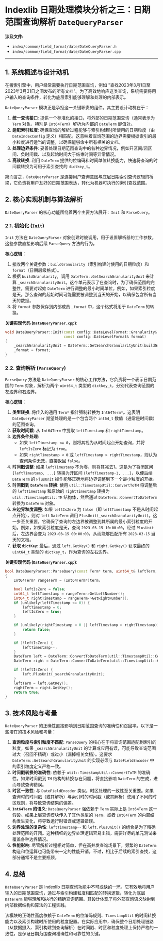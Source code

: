 
# Indexlib 日期处理模块分析之三：日期范围查询解析 `DateQueryParser`

**涉及文件:**
*   `index/common/field_format/date/DateQueryParser.h`
*   `index/common/field_format/date/DateQueryParser.cpp`

---

## 1. 系统概述与设计动机

在搜索引擎中，用户经常需要执行日期范围查询，例如 "查找2023年3月1日至2023年3月31日之间发布的所有文档"。为了高效地响应这类查询，系统需要将用户输入的查询条件，转化为底层索引能够理解和处理的内部表示。

`DateQueryParser` 模块正是承担这一关键职责的组件。其主要设计动机在于：

1.  **统一查询接口**: 提供一个标准化的接口，将外部的日期范围查询（通常表示为 `Term` 对象，特别是 `Int64Term`）解析为内部的 `DateTerm` 键值对。
2.  **适配索引粒度**: 确保查询的解析过程能够与索引构建时所使用的日期粒度（由 `DateIndexConfig` 定义）相匹配。这意味着查询范围的边界需要根据索引的最小粒度进行适当的调整，以确保能够命中所有相关的文档。
3.  **处理边界条件**: 妥善处理日期范围查询中的各种边界情况，例如开区间/闭区间、负时间戳、以及起始时间大于结束时间等异常情况。
4.  **高效转换**: 利用 `DateTerm` 提供的位编码和时间单位转换能力，快速将查询的时间戳转换为可用于索引查找的 `dictkey_t`。

简而言之，`DateQueryParser` 是连接用户查询意图与底层日期索引查询逻辑的桥梁，它负责将用户友好的日期范围表达，转化为机器可执行的索引查找范围。

## 2. 核心实现机制与算法解析

`DateQueryParser` 的核心功能围绕着两个主要方法展开：`Init` 和 `ParseQuery`。

### 2.1. 初始化 (`Init`)

`Init` 方法在 `DateQueryParser` 对象创建时被调用，用于设置解析器的工作参数。这些参数直接影响后续 `ParseQuery` 方法的行为。

**核心逻辑**：

1.  接收两个关键参数：`buildGranularity`（索引构建时使用的日期粒度）和 `format`（日期层级格式）。
2.  根据 `buildGranularity`，调用 `DateTerm::GetSearchGranularityUnit` 来计算 `_searchGranularityUnit`。这个单元表示了在查询时，为了确保范围的完整性，需要对起始 `DateTerm` 进行调整的最小时间单位。例如，如果索引粒度是天，那么查询的起始时间可能需要被调整到当天的开始，以确保包含所有当天的数据。
3.  将 `format` 参数保存到内部成员 `_format` 中，这个格式将用于 `DateTerm` 的转换。

**关键实现代码 (`DateQueryParser.cpp`)**:

```cpp
void DateQueryParser::Init(const config::DateLevelFormat::Granularity& buildGranularity,
                           const config::DateLevelFormat& format)
{
    _searchGranularityUnit = DateTerm::GetSearchGranularityUnit(buildGranularity);
    _format = format;
}
```

### 2.2. 查询解析 (`ParseQuery`)

`ParseQuery` 方法是 `DateQueryParser` 的核心工作方法，它负责将一个表示日期范围的 `Term` 对象，解析为两个 `uint64_t` 类型的 `dictkey_t`，分别代表查询范围的左边界和右边界。

**核心逻辑**：

1.  **类型转换**: 将传入的通用 `Term*` 指针强制转换为 `Int64Term*`。这表明 `DateQueryParser` 期望处理的是一个包含两个 `int64_t` 数值（通常是时间戳）的范围查询。
2.  **获取时间戳**: 从 `Int64Term` 中提取 `leftTimestamp` 和 `rightTimestamp`。
3.  **边界条件处理**:
    *   如果 `leftTimestamp <= 0`，则将其视为从时间起点开始查询，并将 `leftIsZero` 标记为 `true`。
    *   如果 `rightTimestamp < 0` 或 `leftTimestamp > rightTimestamp`，则认为查询条件无效，直接返回 `false`。
4.  **时间戳调整**: 如果 `leftTimestamp` 不为零，则将其减去1。这是为了将闭区间 `[leftTimestamp, ...]` 转换为开区间 `(leftTimestamp-1, ...]`，以便后续 `DateTerm` 的 `PlusUnit` 操作能够正确地将边界调整到下一个最小粒度的开始。
5.  **时间戳到 `DateTerm` 转换**: 使用 `util::TimestampUtil::ConvertToTM` 将调整后的 `leftTimestamp` 和原始的 `rightTimestamp` 转换为 `util::TimestampUtil::TM` 结构体，然后通过 `DateTerm::ConvertToDateTerm` 转换为 `DateTerm` 对象。
6.  **左边界粒度调整**: 如果 `leftIsZero` 为 `false`（即 `leftTimestamp` 不是从时间起点开始），则对 `left` `DateTerm` 调用 `PlusUnit(_searchGranularityUnit)`。这一步至关重要，它确保了查询的左边界被调整到其所属的最小索引粒度的开始。例如，如果索引粒度是天，查询 `2023-03-15 10:00:00`，经过 `PlusUnit` 后，左边界会变为 `2023-03-15 00:00:00`，从而能够匹配所有 `2023-03-15` 当天的文档。
7.  **获取 `dictKey`**: 最后，通过 `left.GetKey()` 和 `right.GetKey()` 获取最终的 `uint64_t` 类型的 `dictkey_t`，作为查询的左右边界。

**关键实现代码 (`DateQueryParser.cpp`)**:

```cpp
bool DateQueryParser::ParseQuery(const Term* term, uint64_t& leftTerm, uint64_t& rightTerm)
{
    Int64Term* rangeTerm = (Int64Term*)term;

    bool leftIsZero = false;
    int64_t leftTimestamp = rangeTerm->GetLeftNumber();
    int64_t rightTimestamp = rangeTerm->GetRightNumber();
    if (unlikely(leftTimestamp <= 0)) {
        leftTimestamp = 0;
        leftIsZero = true;
    }

    if (unlikely(rightTimestamp < 0 || leftTimestamp > rightTimestamp)) {
        return false;
    }

    if (!leftIsZero) {
        leftTimestamp--;
    }
    DateTerm left = DateTerm::ConvertToDateTerm(util::TimestampUtil::ConvertToTM((uint64_t)leftTimestamp), _format);
    DateTerm right = DateTerm::ConvertToDateTerm(util::TimestampUtil::ConvertToTM((uint64_t)rightTimestamp), _format);

    if (!leftIsZero) {
        left.PlusUnit(_searchGranularityUnit);
    }
    leftTerm = left.GetKey();
    rightTerm = right.GetKey();
    return true;
}
```

## 3. 技术风险与考量

`DateQueryParser` 的正确性直接影响到日期范围查询的准确性和召回率。以下是一些潜在的技术风险和考量：

1.  **查询粒度与索引粒度不匹配**: `ParseQuery` 的核心在于将查询范围适配到索引的粒度。如果 `_searchGranularityUnit` 的计算或应用有误，可能导致查询范围过大（召回不精确）或过小（漏掉相关文档）。这要求 `DateTerm::GetSearchGranularityUnit` 的实现必须与 `DateFieldEncoder` 中的索引粒度定义严格一致。
2.  **时间戳转换的准确性**: 依赖于 `util::TimestampUtil::ConvertToTM` 的准确性。如果时间戳到 `TM` 结构的转换存在问题，将直接影响 `DateTerm` 的生成，进而导致查询错误。
3.  **时区一致性**: 与 `DateFieldEncoder` 类似，时区处理的一致性至关重要。如果查询时的时间戳（或其解析）与索引时的时间戳（或其解析）使用了不同的时区规则，将导致查询结果的偏差。
4.  **`Int64Term` 的语义**: `DateQueryParser` 强依赖于 `Term` 实际上是 `Int64Term` 这一假设。如果上层查询模块传入了其他类型的 `Term`，或者 `Int64Term` 的内部结构发生变化，将导致运行时错误或逻辑错误。
5.  **边界处理的复杂性**: `leftTimestamp--` 和 `left.PlusUnit()` 的组合是为了精确处理范围的开闭。这种精细的边界处理逻辑容易出错，需要详尽的单元测试来覆盖各种边界情况。
6.  **性能影响**: 尽管解析过程相对简单，但在高并发查询场景下，频繁的 `DateTerm` 构造和位运算也可能带来一定的性能开销。不过，相比于后续的索引查找，这部分通常不是主要瓶颈。

## 4. 总结

`DateQueryParser` 是 Indexlib 日期查询功能中不可或缺的一环。它有效地将用户输入的日期范围查询，通过与索引构建粒度相匹配的转换逻辑，转化为底层 `DateTerm` 能够理解和执行的精确查询范围。其设计体现了将外部查询语义映射到内部数据结构和算法的工程实践。

该模块的正确性高度依赖于 `DateTerm` 的位编码规则、`TimestampUtil` 的时间转换能力以及索引构建时所使用的粒度配置。在实际应用中，确保整个日期处理链路（从数据摄入、索引构建到查询解析）在时间戳、时区和粒度处理上保持严格的一致性，是保证日期范围查询准确性和可靠性的关键。
